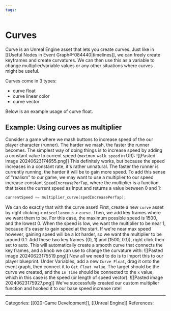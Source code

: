 ```yaml
---
tags:
---
```

# Curves
Curve is an Unreal Engine asset that lets you create curves. Just like in [[Useful Nodes in Event Graph#^084440|timelines]], we can freely create keyframes and create curvatures. We can then use this as a variable to change multiplier/variable values or any other situations where curves might be useful.

Curves come in 3 types:
- curve float
- curve linear color
- curve vector

Below is an example usage of curve float.

## Example: Using curves as multiplier
Consider a game where we mash buttons to increase speed of the our player character (runner). The harder we mash, the faster the runner becomes. The simplest way of doing things is to increase speed by adding a constant value to current speed (`maximum walk speed` in UR):
![[Pasted image 20240623174655.png]]
This definitely works, but because the speed increases in a constant rate, it's rather unnatural. The faster the runner is currently running, the harder it will be to gain more speed. To add this sense of "realism" to our game, we may want to use a multiplier to our speed increase constant `SpeedIncreasePerTap`, where the multiplier is a function that takes the current speed as input and returns a value between 0 and 1:
```c++
currentSpeed += multiplier_curve(spedIncreasePerTap);
```
We can do exactly that with the curve asset!
First, create a new `curve` asset by right clicking > `miscellaneous` > `curve`. 
Then, we add key frames where we want them to be. For this case, the maximum possible speed is 1500, and the lowest 0. When the speed is low, we want the multiplier to be near 1, because it's easer to gain speed at the start. If we're near max speed however, gaining speed will be a lot harder, so we want the multiplier to be around 0.1. 
Add these two key frames ((0, 1) and (1500, 0.1)), right click then set to auto. This will automatically create a smooth curve that connects the key frames, and a knob we can use to change the curvature with:
![[Pasted image 20240623175519.png]]
Now all we need to do is to import this to our player blueprint. Under Variables, add a new `Curve Float`, drag it onto the event graph, then connect it to `Get Float value`. The target should be the curve we created, and the `In Time` should be connected to the `x` value, which in this case is the speed (or length of speed vector):
![[Pasted image 20240623175927.png]]
We've successfully created our custom multiplier function and hooked it to our base speed increase rate!


---
Categories: [[020-Game Development]], [[Unreal Engine]]
References:
